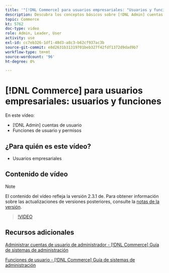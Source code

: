 ```yaml
---
title: '"[!DNL Commerce] para usuarios empresariales: "Usuarios y funciones"'
description: Descubra los conceptos básicos sobre [!DNL Admin] cuentas de usuario y funciones de usuario que determinan los permisos.
topic: Commerce
kt: 5762
doc-type: video
role: Admin, Leader, User
activity: use
exl-id: cc7eb326-1df1-48d3-a8c3-b62cf937ac3b
source-git-commit: e8d2631b31319701beb327f42fdf1372d9dad9b7
workflow-type: tm+mt
source-wordcount: '96'
ht-degree: 0%

---
```


# [!DNL Commerce] para usuarios empresariales: usuarios y funciones

En este vídeo:

- [!DNL Admin] cuentas de usuario
- Funciones de usuario y permisos

## ¿Para quién es este vídeo?

- Usuarios empresariales

## Contenido de vídeo

>[!NOTE]
>
>El contenido del vídeo refleja la versión 2.3.1 de. Para obtener información sobre las actualizaciones de versiones posteriores, consulte la [notas de la versión](https://experienceleague.adobe.com/docs/commerce-operations/release/notes/overview.html).

>[!VIDEO](https://video.tv.adobe.com/v/35947?quality=12&learn=on)

## Recursos adicionales

[Administrar cuentas de usuario de administrador - [!DNL Commerce] Guía de sistemas de administración](https://experienceleague.adobe.com/docs/commerce-admin/systems/user-accounts/permissions-users-all.html)

[Funciones de usuario - [!DNL Commerce] Guía de sistemas de administración](https://experienceleague.adobe.com/docs/commerce-admin/systems/user-accounts/permissions-user-roles.html)

